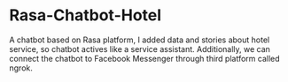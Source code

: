 # Rasa-Chatbot-Hotel
A chatbot based on Rasa platform, I added data and stories about hotel service, so chatbot actives like a service assistant.
Additionally, we can connect the chatbot to Facebook Messenger through third platform called ngrok.
